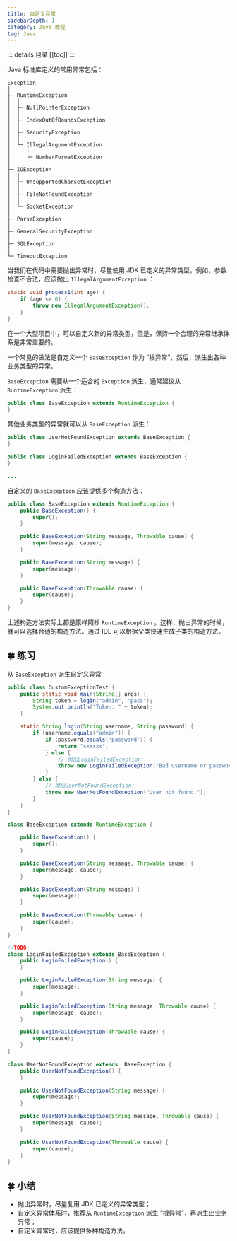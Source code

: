 ```yaml
---
title: 自定义异常
sidebarDepth: 1
category: Java 教程
tag: Java
---
```


::: details 目录
[[toc]]
:::


Java 标准库定义的常用异常包括：

    Exception
    │
    ├─ RuntimeException
    │  │
    │  ├─ NullPointerException
    │  │
    │  ├─ IndexOutOfBoundsException
    │  │
    │  ├─ SecurityException
    │  │
    │  └─ IllegalArgumentException
    │     │
    │     └─ NumberFormatException
    │
    ├─ IOException
    │  │
    │  ├─ UnsupportedCharsetException
    │  │
    │  ├─ FileNotFoundException
    │  │
    │  └─ SocketException
    │
    ├─ ParseException
    │
    ├─ GeneralSecurityException
    │
    ├─ SQLException
    │
    └─ TimeoutException

当我们在代码中需要抛出异常时，尽量使用 JDK 已定义的异常类型。例如，参数检查不合法，应该抛出 `IllegalArgumentException` ：

```java
static void process1(int age) {
    if (age <= 0) {
        throw new IllegalArgumentException();
    }
}
```

在一个大型项目中，可以自定义新的异常类型，但是，保持一个合理的异常继承体系是非常重要的。

一个常见的做法是自定义一个 `BaseException` 作为 “根异常”，然后，派生出各种业务类型的异常。

`BaseException` 需要从一个适合的 `Exception` 派生，通常建议从 `RuntimeException` 派生：

```java
public class BaseException extends RuntimeException {
}
```


其他业务类型的异常就可以从 `BaseException` 派生：

```java
public class UserNotFoundException extends BaseException {
}

public class LoginFailedException extends BaseException {
}

...
```

自定义的 `BaseException` 应该提供多个构造方法：

```java
public class BaseException extends RuntimeException {
    public BaseException() {
        super();
    }

    public BaseException(String message, Throwable cause) {
        super(message, cause);
    }

    public BaseException(String message) {
        super(message);
    }

    public BaseException(Throwable cause) {
        super(cause);
    }
}
```

上述构造方法实际上都是原样照抄 `RuntimeException` 。这样，抛出异常的时候，就可以选择合适的构造方法。通过 IDE 可以根据父类快速生成子类的构造方法。

## 🍀 练习

从 `BaseException` 派生自定义异常

```java
public class CustomExceptionTest {
    public static void main(String[] args) {
        String token = login("admin", "pass");
        System.out.println("Token: " + token);
    }

    static String login(String username, String password) {
        if (username.equals("admin")) {
            if (password.equals("password")) {
                return "xxxxxx";
            } else {
                // 抛出LoginFailedException:
                throw new LoginFailedException("Bad username or password.");
            }
        } else {
            // 抛出UserNotFoundException:
            throw new UserNotFoundException("User not found.");
        }
    }
}

class BaseException extends RuntimeException {

    public BaseException() {
        super();
    }

    public BaseException(String message, Throwable cause) {
        super(message, cause);
    }

    public BaseException(String message) {
        super(message);
    }

    public BaseException(Throwable cause) {
        super(cause);
    }
}

//TODO:
class LoginFailedException extends BaseException {
    public LoginFailedException() {
    }

    public LoginFailedException(String message) {
        super(message);
    }

    public LoginFailedException(String message, Throwable cause) {
        super(message, cause);
    }

    public LoginFailedException(Throwable cause) {
        super(cause);
    }
}

class UserNotFoundException extends  BaseException {
    public UserNotFoundException() {
    }

    public UserNotFoundException(String message) {
        super(message);
    }

    public UserNotFoundException(String message, Throwable cause) {
        super(message, cause);
    }

    public UserNotFoundException(Throwable cause) {
        super(cause);
    }
}
```

## 🍀 小结

- 抛出异常时，尽量复用 JDK 已定义的异常类型；
- 自定义异常体系时，推荐从 `RuntimeException` 派生 “根异常”，再派生出业务异常；
- 自定义异常时，应该提供多种构造方法。






